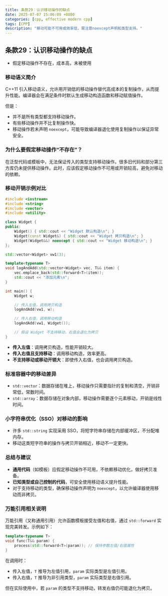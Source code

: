 ```yaml
---
title: 条款29：认识移动操作的缺点
date: 2025-07-07 15:06:09 +0800
categories: [cpp, effective modern cpp]
tags: [CPP]
description: "移动可能不可用或效率低，需注意noexcept声明和类型支持。"
---
```

## 条款29：认识移动操作的缺点

- 假定移动操作不存在，成本高，未被使用

### 移动语义简介

C++11 引入移动语义，允许用开销低的移动操作替代高成本的复制操作，从而提升性能。编译器会在满足条件时默认生成移动构造函数和移动赋值操作。

但是：

- 并不是所有类型都支持移动操作。
- 有些移动操作并不比复制操作快。
- 移动操作若未声明 `noexcept`，可能导致编译器退化使用复制操作以保证异常安全。

### 为什么要假定移动操作“不存在”？

在泛型代码或模板中，无法保证传入的类型支持移动操作。很多旧代码和部分第三方库仍未提供移动操作。此时，应该假定移动操作不可用或开销较高，避免对移动的依赖。

### 移动开销示例对比

```cpp
#include <iostream>
#include <string>
#include <vector>
#include <utility>

class Widget {
public:
    Widget() { std::cout << "Widget 默认构造\n"; }
    Widget(const Widget&) { std::cout << "Widget 拷贝构造\n"; }
    Widget(Widget&&) noexcept { std::cout << "Widget 移动构造\n"; }
};

std::vector<Widget> vw1(3);

template<typename T>
void logAndAdd(std::vector<Widget> vec, T&& item) {
    vec.emplace_back(std::forward<T>(item));
    std::cout << "添加元素\n";
}

int main() {
    Widget w;

    // 传入左值，调用拷贝构造
    logAndAdd(vw1, w);

    // 传入右值，调用移动构造
    logAndAdd(vw1, Widget());

    // 假设 Widget 不支持移动，右值会退化为拷贝
}
```

- **传入左值**：调用拷贝构造，性能开销较大。
- **传入右值且支持移动**：调用移动构造，效率更高。
- **不支持移动或移动开销大**：即使传入右值，也会调用拷贝构造。

### 标准容器中的移动差异

- `std::vector`：数据存储在堆上，移动操作只需要指针的复制和清空，开销非常低，常数时间。
- `std::array`：数据存储在对象内部，移动操作需要逐个元素移动，开销是线性时间。

### 小字符串优化（SSO）对移动的影响

- 许多 `std::string` 实现采用 SSO，将短字符串存储在内部缓冲区，不分配堆内存。
- 移动这类短字符串的操作与拷贝开销相近，移动不一定更快。

### 总结与建议

- **通用代码**（如模板）应假定移动操作不可用，不依赖移动优化，做好拷贝准备。
- **已知类型或自己控制的代码**，可安全使用移动语义提升性能。
- 对于支持移动的类型，确保移动操作声明为 `noexcept`，以允许编译器使用移动而非拷贝。

###  万能引用相关说明

万能引用（又称通用引用）允许函数模板接受左值和右值，通过 `std::forward` 实现完美转发。示例如下：

```cpp
template<typename T>
void func(T&& param) {
    process(std::forward<T>(param)); // 保持参数左值/右值属性
}
```

在调用时：

- 传入左值，`T` 推导为左值引用，`param` 实际类型是左值引用。
- 传入右值，`T` 推导为非引用类型，`param` 实际类型是右值引用。

但在实际使用中，若 `param` 的类型不支持移动，转发右值仍可能退化为拷贝。
